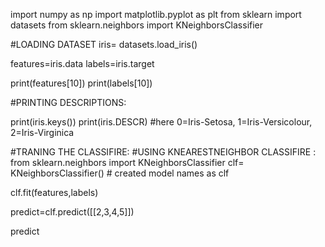 import numpy as np
import matplotlib.pyplot as plt
from sklearn import datasets
from sklearn.neighbors import KNeighborsClassifier

#LOADING DATASET
iris= datasets.load_iris()

features=iris.data
labels=iris.target

print(features[10])
print(labels[10])

#PRINTING DESCRIPTIONS:

print(iris.keys())
print(iris.DESCR)
#here 0=Iris-Setosa, 1=Iris-Versicolour, 2=Iris-Virginica

#TRANING THE CLASSIFIRE:
#USING KNEARESTNEIGHBOR CLASSIFIRE : from sklearn.neighbors import KNeighborsClassifier
clf= KNeighborsClassifier() # created model names as clf 

clf.fit(features,labels)

predict=clf.predict([[2,3,4,5]])

predict

